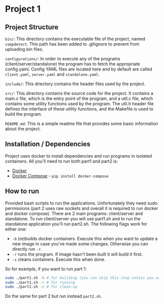 # Project 1 

## Project Structure 
`bin/`: This directory contains the executable file of the project, named `compdetect`. This path has been added to .gitignore to prevent from uploading bin files.

`configurations/`: In order to execute any of the programs (client/server/standalone) the program has to fetch the appropriate config.yaml. Config YAML files are located here and by default are called `client.yaml`, `server.yaml` and `standalone.yaml`.

`include/`: This directory contains the header files used by the project.

`src/`: This directory contains the source code for the project. It contains a main.c file, which is the entry point of the program, and a util.c file, which contains some utility functions used by the program. The util.h header file defines the interface of these utility functions, and the Makefile is used to build the program.

`README.md`: This is a simple readme file that provides some basic information about the project.

## Installation / Dependencies
Project uses docker to install dependencies and run programs in isolated containers. All you'll need to run both part1 and part2 is:
- [Docker](https://docs.docker.com/engine/install/)
- [Docker Compose](https://pypi.org/project/docker-compose/) - `pip install docker-compose`


## How to run 
Provided bash scripts to run the applications. Unfortunately they need sudo permissions (part 2 uses raw sockets and overall it is required to run docker and docker compose). There are 2 main programs: client/server and standalone. To run client/server you will use part1.sh and to run the standalone application you'll run part2.sh. The following flags work for either one:
- `-b` (re)builds docker containers. Execute this when you want to update a new image in case you've made some changes. Otherwise you can directly run `-r`.
- `-r` runs the program. If image hasn't been built it will build it first.
- `-c` cleans containers. Execute this when done.

So for example, if you want to run part 1:
```bash
sudo ./part1.sh -b # for building (you can skip this step unless you want to force new build)
sudo ./part1.sh -r # for running
sudo ./part1.sh -c # for clean-up
```

Do the same for part 2 but run instead `part2.sh`.
